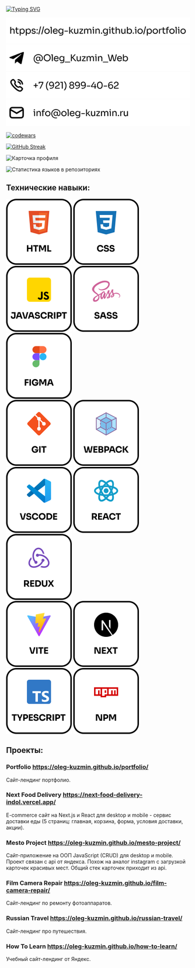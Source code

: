 [![Typing SVG](https://readme-typing-svg.herokuapp.com?font=Segoe+UI+Semibold&weight=500&size=28&duration=2000&pause=1&color=000000&background=FFFFFF00&center=true&multiline=true&repeat=false&width=435&height=105&lines=%D0%92%D1%81%D0%B5%D0%BC+%D0%BF%D1%80%D0%B8%D0%B2%D0%B5%D1%82!+%D0%AF+%D0%9E%D0%BB%D0%B5%D0%B3+%D0%9A%D1%83%D0%B7%D1%8C%D0%BC%D0%B8%D0%BD;Frontend+%D1%80%D0%B0%D0%B7%D1%80%D0%B0%D0%B1%D0%BE%D1%82%D1%87%D0%B8%D0%BA;%D0%A1%D0%B0%D0%BD%D0%BA%D1%82-%D0%9F%D0%B5%D1%82%D0%B5%D1%80%D0%B1%D1%83%D1%80%D0%B3%2C+%D0%A0%D0%BE%D1%81%D1%81%D0%B8%D1%8F)](https://git.io/typing-svg)

<div>
  <a href="https://oleg-kuzmin.github.io/portfolio/" target="_blank" rel="noopener">
    <img src='./contacts/portfolio2.svg' alt="Сайт портфолио" />  
  </a>
</div>
<div>
  <a href="https://t.me/Oleg_Kuzmin_Web" target="_blank">
    <img src='./contacts/telegram2.svg' alt="Логотип telegram" />
  </a>
</div>
<div>
  <img src='./contacts/phone2.svg' alt="Телефон" /> 
</div>
<div>
  <img src='./contacts/email2.svg' alt="Почта" /> 
</div>

[![codewars](https://www.codewars.com/users/Oleg_Kuzmin/badges/small)](https://www.codewars.com/users/Oleg_Kuzmin)

[![GitHub Streak](https://streak-stats.demolab.com?user=oleg-kuzmin&theme=solarized_dark)](https://git.io/streak-stats)

![Карточка профиля](https://github-profile-summary-cards.vercel.app/api/cards/profile-details?username=oleg-kuzmin&theme=solarized_dark)

![Статистика языков в репозиториях](https://github-profile-summary-cards.vercel.app/api/cards/repos-per-language?username=oleg-kuzmin&theme=solarized_dark)

## Технические навыки:

<div>  
  <img src='./images/html.svg' alt="Логотип html" />   
  <img src='./images/css.svg' alt="Логотип css" />  
  <img src='./images/javascript.svg' alt="Логотип javascript" />  
  <img src='./images/sass.svg' alt="Логотип sass" />  
  <img src='./images/figma.svg' alt="Логотип figma" />
</div>

<div>  
  <img src='./images/git.svg' alt="Логотип git" />
  <img src='./images/webpack.svg' alt="Логотип webpack" />
  <img src='./images/vscode.svg' alt="Логотип vscode" />
  <img src='./images/react.svg' alt="Логотип react" />
  <img src='./images/redux.svg' alt="Логотип redux" />
</div>

<div>
  <img src='./images/vite.svg' alt="Логотип vite" />
  <img src='./images/next.svg' alt="Логотип next" />
  <img src='./images/typescript.svg' alt="Логотип typescript" />
  <img src='./images/npm.svg' alt="Логотип npm" />
</div>

## Проекты:

### Portfolio https://oleg-kuzmin.github.io/portfolio/

Сайт-лендинг портфолио.

### Next Food Delivery https://next-food-delivery-indol.vercel.app/

E-commerce сайт на Next.js и React для desktop и mobile - сервис доставки еды (5 страниц: главная, корзина, форма, условия доставки, акции).

### Mesto Project https://oleg-kuzmin.github.io/mesto-project/

Сайт-приложение на ООП JavaScript (CRUD) для desktop и mobile. Проект связан с api от яндекса. Похож на аналог instagram с загрузкой карточек красивых мест. Общий стек карточек приходит из api.

### Film Camera Repair https://oleg-kuzmin.github.io/film-camera-repair/

Сайт-лендинг по ремонту фотоаппаратов.

### Russian Travel https://oleg-kuzmin.github.io/russian-travel/

Сайт-лендинг про путешествия.

### How To Learn https://oleg-kuzmin.github.io/how-to-learn/

Учебный сайт-лендинг от Яндекс.
